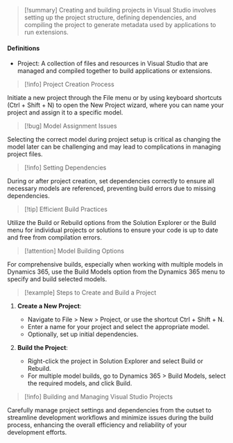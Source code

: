 >[!summary]
>Creating and building projects in Visual Studio involves setting up the project structure, defining dependencies, and compiling the project to generate metadata used by applications to run extensions.

#### Definitions
- Project: A collection of files and resources in Visual Studio that are managed and compiled together to build applications or extensions.

>[!info] Project Creation Process

Initiate a new project through the File menu or by using keyboard shortcuts (Ctrl + Shift + N) to open the New Project wizard, where you can name your project and assign it to a specific model.

>[!bug] Model Assignment Issues

Selecting the correct model during project setup is critical as changing the model later can be challenging and may lead to complications in managing project files.

>[!info] Setting Dependencies

During or after project creation, set dependencies correctly to ensure all necessary models are referenced, preventing build errors due to missing dependencies.

>[!tip] Efficient Build Practices

Utilize the Build or Rebuild options from the Solution Explorer or the Build menu for individual projects or solutions to ensure your code is up to date and free from compilation errors.

>[!attention] Model Building Options

For comprehensive builds, especially when working with multiple models in Dynamics 365, use the Build Models option from the Dynamics 365 menu to specify and build selected models.

>[!example] Steps to Create and Build a Project

1. **Create a New Project**:
   - Navigate to File > New > Project, or use the shortcut Ctrl + Shift + N.
   - Enter a name for your project and select the appropriate model.
   - Optionally, set up initial dependencies.

2. **Build the Project**:
   - Right-click the project in Solution Explorer and select Build or Rebuild.
   - For multiple model builds, go to Dynamics 365 > Build Models, select the required models, and click Build.

>[!info] Building and Managing Visual Studio Projects

Carefully manage project settings and dependencies from the outset to streamline development workflows and minimize issues during the build process, enhancing the overall efficiency and reliability of your development efforts.